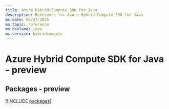 ```yaml
---
title: Azure Hybrid Compute SDK for Java
description: Reference for Azure Hybrid Compute SDK for Java
ms.date: 08/27/2025
ms.topic: reference
ms.devlang: java
ms.service: hybridcompute
---
```

# Azure Hybrid Compute SDK for Java - preview
## Packages - preview
[!INCLUDE [packages](hybrid-compute-index.md)]